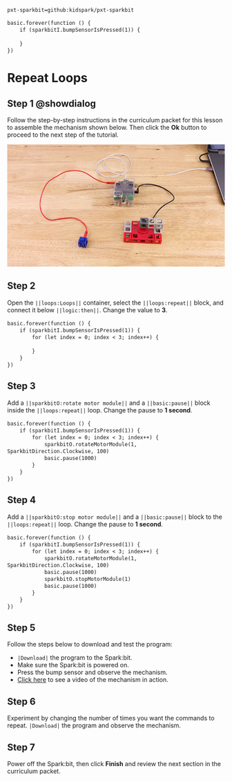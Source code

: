 ```package
pxt-sparkbit=github:kidspark/pxt-sparkbit
```

```template
basic.forever(function () {
    if (sparkbitI.bumpSensorIsPressed(1)) {
    	
    }
})
```

# Repeat Loops

## Step 1 @showdialog

Follow the step-by-step instructions in the curriculum packet for this lesson to assemble the mechanism shown below. Then click the **Ok** button to proceed to the next step of the tutorial.

![repear-loops](https://raw.githubusercontent.com/KidSpark/tutorials/master/assets/3-1-repeat-loops.png)

## Step 2

Open the ``||loops:Loops||`` container, select the ``||loops:repeat||`` block, and connect it below ``||logic:then||``. Change the value to **3**.

```blocks
basic.forever(function () {
    if (sparkbitI.bumpSensorIsPressed(1)) {
        for (let index = 0; index < 3; index++) {
        	
        }
    }
})
```

## Step 3

Add a ``||sparkbitO:rotate motor module||`` and a ``||basic:pause||`` block inside the ``||loops:repeat||`` loop. Change the pause to **1 second**.

```blocks
basic.forever(function () {
    if (sparkbitI.bumpSensorIsPressed(1)) {
        for (let index = 0; index < 3; index++) {
            sparkbitO.rotateMotorModule(1, SparkbitDirection.Clockwise, 100)
            basic.pause(1000)
        }
    }
})
```

## Step 4

Add a ``||sparkbitO:stop motor module||`` and a ``||basic:pause||`` block to the ``||loops:repeat||`` loop. Change the pause to **1 second**.

```blocks
basic.forever(function () {
    if (sparkbitI.bumpSensorIsPressed(1)) {
        for (let index = 0; index < 3; index++) {
            sparkbitO.rotateMotorModule(1, SparkbitDirection.Clockwise, 100)
            basic.pause(1000)
            sparkbitO.stopMotorModule(1)
            basic.pause(1000)
        }
    }
})
```

## Step 5

Follow the steps below to download and test the program:
* ``|Download|`` the program to the Spark:bit.
* Make sure the Spark:bit is powered on.
* Press the bump sensor and observe the mechanism.
* [Click here](https://youtu.be/d6GwBTKQqAs) to see a video of the mechanism in action.

## Step 6

Experiment by changing the number of times you want the commands to repeat. ``|Download|`` the program and observe the mechanism.

## Step 7

Power off the Spark:bit, then click **Finish** and review the next section in the curriculum packet.